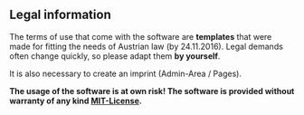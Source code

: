 ## Legal information

The terms of use that come with the software are **templates** that were made for fitting the needs of Austrian law (by 24.11.2016). Legal demands often change quickly, so please adapt them **by yourself**.

It is also necessary to create an imprint (Admin-Area / Pages).

**The usage of the software is at own risk! The software is provided without warranty of any kind [MIT-License]({{site.repo_url}}/blob/develop/LICENSE).**
